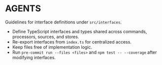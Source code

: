 # AGENTS

Guidelines for interface definitions under `src/interfaces`.

- Define TypeScript interfaces and types shared across commands, processors, sources, and stores.
- Re-export interfaces from `index.ts` for centralized access.
- Keep files free of implementation logic.
- Run `pre-commit run --files <files>` and `npm test -- --coverage` after modifying interfaces.
